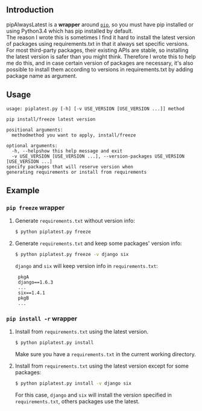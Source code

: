 Introduction
------------
pipAlwaysLatest is a **wrapper** around [`pip`](https://pypi.python.org/pypi/pip), so you must have pip installed or using Python3.4 which has pip installed by default.  
The reason I wrote this is sometimes I find it hard to install the latest version of packages using requirements.txt in that it always set specific versions. For most third-party packages, their existing APIs are stable, so installing the latest version is safer than you might think. Therefore I wrote this to help me do this, and in case certain version of packages are necessary, it's also possible to install them according to versions in requirements.txt by adding package name as argument.

Usage
-----
    usage: piplatest.py [-h] [-v USE_VERSION [USE_VERSION ...]] method
    
    pip install/freeze latest version
    
    positional arguments:
      methodmethod you want to apply, install/freeze
    
    optional arguments:
      -h, --helpshow this help message and exit
      -v USE_VERSION [USE_VERSION ...], --version-packages USE_VERSION [USE_VERSION ...]
    specify packages that will reserve version when
    generating requirements or install from requirements

Example
-------
### `pip freeze` wrapper

1. Generate `requirements.txt` without version info:
    ```bash  
    $ python piplatest.py freeze  
    ```  

2. Generate `requirements.txt` and keep some packages' version info:
    ```bash    
    $ python piplatest.py freeze -v django six   
    ```  
    `django` and `six` will keep version info in `requirements.txt`:  
    
        pkgA
        django==1.6.3
        ...
        six==1.4.1
        pkgB
        ...

### `pip install -r` wrapper
1. Install from `requirements.txt` using the latest version.  
    ```bash    
    $ python piplatest.py install   
    ```  
    Make sure you have a `requirements.txt` in the current working directory.

2. Install from `requirements.txt` using the latest version except for some packages:
    ```bash    
    $ python piplatest.py install -v django six  
    ```  
    For this case, `django` and `six` will install the version specified in `requirements.txt`, others packages use the latest.
